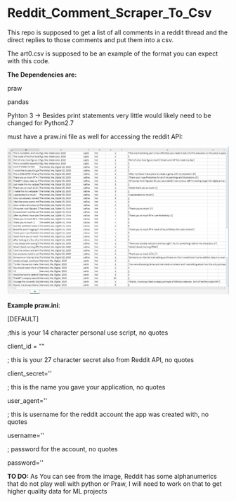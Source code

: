 # Reddit_Comment_Scraper_To_Csv
This repo is supposed to get a list of all comments in a reddit thread and the direct replies to those comments and put them into a csv.

The art0.csv is supposed to be an example of the format you can expect with this code.

 **The Dependencies are:** 

  praw
  
  pandas
  
  Pyhton 3 -> Besides print statements very little would likely need to be changed for Python2.7
  
  must have a praw.ini file as well for accessing the reddit API:
  
  


![Csv Example](Capture.PNG)

**Example praw.ini**:
  
  [DEFAULT]
    
  ;this is your 14 character personal use script, no quotes

  client_id = ""

  ; this is your 27 character secret also from Reddit API, no quotes

  client_secret=''

  ; this is the name you gave your application, no quotes

  user_agent=''

  ; this is username for the reddit account the app was created with, no quotes

  username=''

  ; password for the account, no quotes

  password=''

**TO DO:** As You can see from the image, Reddit has some alphanumerics that do not play well with python or Praw, I will need to work on that 
to get higher quality data for ML projects 
